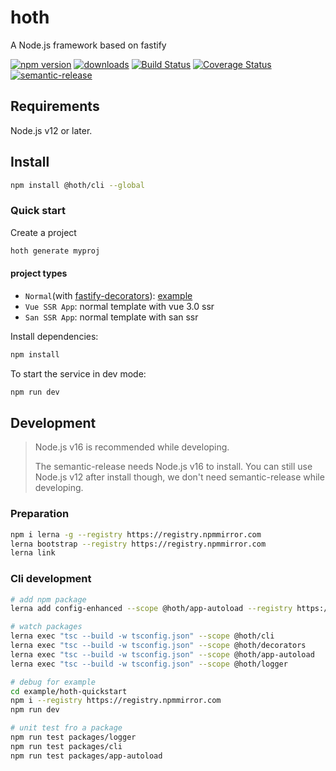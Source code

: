 # hoth
A Node.js framework based on fastify

[![npm version](https://img.shields.io/npm/v/@hoth/cli.svg)](https://www.npmjs.com/package/@hoth/cli)
[![downloads](https://img.shields.io/npm/dm/@hoth/cli.svg)](https://www.npmjs.com/package/@hoth/cli)
[![Build Status](https://github.com/searchfe/hoth/actions/workflows/ci.yml/badge.svg)](https://github.com/searchfe/hoth/actions?query=workflow:CI)
[![Coverage Status](https://coveralls.io/repos/github/searchfe/hoth/badge.svg?branch=main)](https://coveralls.io/github/searchfe/hoth?branch=main)
[![semantic-release](https://img.shields.io/badge/%20%20%F0%9F%93%A6%F0%9F%9A%80-semantic--release-e10079.svg)](https://github.com/searchfe/hoth)

## Requirements

Node.js v12 or later.

## Install

```sh
npm install @hoth/cli --global
```

### Quick start

Create a project

```sh
hoth generate myproj
```
#### project types

- `Normal`(with [fastify-decorators](https://github.com/L2jLiga/fastify-decorators)): [example](https://github.com/searchfe/hoth/tree/main/example/hoth-quickstart)
- `Vue SSR App`: normal template with vue 3.0 ssr
- `San SSR App`: normal template with san ssr

Install dependencies:

```sh
npm install
```

To start the service in dev mode:

```sh
npm run dev
```

## Development

> Node.js v16 is recommended while developing.
>
> The semantic-release needs Node.js v16 to install. You can still use Node.js v12 after install though, we don't need semantic-release while developing.

### Preparation
```sh
npm i lerna -g --registry https://registry.npmmirror.com
lerna bootstrap --registry https://registry.npmmirror.com
lerna link
```

### Cli development
```sh
# add npm package
lerna add config-enhanced --scope @hoth/app-autoload --registry https://registry.npmmirror.com

# watch packages
lerna exec "tsc --build -w tsconfig.json" --scope @hoth/cli
lerna exec "tsc --build -w tsconfig.json" --scope @hoth/decorators
lerna exec "tsc --build -w tsconfig.json" --scope @hoth/app-autoload
lerna exec "tsc --build -w tsconfig.json" --scope @hoth/logger

# debug for example
cd example/hoth-quickstart
npm i --registry https://registry.npmmirror.com
npm run dev

# unit test fro a package
npm run test packages/logger
npm run test packages/cli
npm run test packages/app-autoload
```

